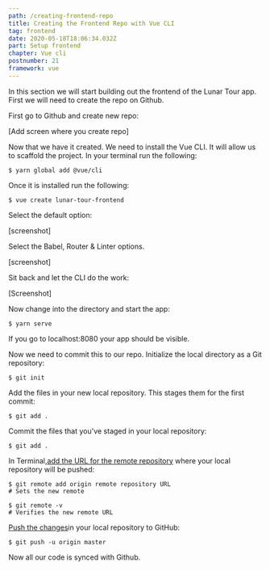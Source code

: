 ```yaml
---
path: /creating-frontend-repo
title: Creating the Frontend Repo with Vue CLI
tag: frontend
date: 2020-05-18T18:06:34.032Z
part: Setup frontend
chapter: Vue cli
postnumber: 21
framework: vue
---
```


In this section we will start building out the frontend of the Lunar Tour app. First we will need to create the repo on Github.

First go to Github and create new repo:

\[Add screen where you create repo]

Now that we have it created. We need to install the Vue CLI. It will allow us to scaffold the project. In your terminal run the following:

```
$ yarn global add @vue/cli

```

Once it is installed run the following:

```
$ vue create lunar-tour-frontend
```

Select the default option:

\[screenshot]

Select the Babel, Router & Linter options.

\[screenshot]

Sit back and let the CLI do the work:

\[Screenshot]

Now change into the directory and start the app:

```
$ yarn serve
```

If you go to localhost:8080 your app should be visible.

Now we need to commit this to our repo. Initialize the local directory as a Git repository:

```
$ git init

```

Add the files in your new local repository. This stages them for the first commit:

```
$ git add .

```

Commit the files that you've staged in your local repository:

```
$ git add .
```

In Terminal,[add the URL for the remote repository](https://help.github.com/en/articles/adding-a-remote) where your local repository will be pushed:

```
$ git remote add origin remote repository URL
# Sets the new remote

$ git remote -v
# Verifies the new remote URL
```

[Push the changes](https://help.github.com/en/articles/pushing-commits-to-a-remote-repository)in your local repository to GitHub:

```
$ git push -u origin master

```

Now all our code is synced with Github.
